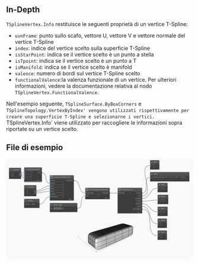 ## In-Depth
`TSplineVertex.Info` restituisce le seguenti proprietà di un vertice T-Spline:
- `uvnFrame`: punto sullo scafo, vettore U, vettore V e vettore normale del vertice T-Spline
- `index`: indice del vertice scelto sulla superficie T-Spline
- `isStarPoint`: indica se il vertice scelto è un punto a stella
- `isTpoint`: indica se il vertice scelto è un punto a T
- `isManifold`: indica se il vertice scelto è manifold
- `valence`: numero di bordi sul vertice T-Spline scelto
- `functionalValence`:la valenza funzionale di un vertice. Per ulteriori informazioni, vedere la documentazione relativa al nodo `TSplineVertex.FunctionalValence`.

Nell'esempio seguente, `TSplineSurface.ByBoxCorners` e `TSplineTopology.VertexByIndex' vengono utilizzati rispettivamente per creare una superficie T-Spline e selezionarne i vertici. `TSplineVertex.Info` viene utilizzato per raccogliere le informazioni sopra riportate su un vertice scelto.

## File di esempio

![Example](./Autodesk.DesignScript.Geometry.TSpline.TSplineVertex.Info_img.jpg)
